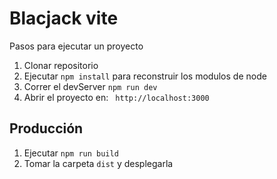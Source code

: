 # Blacjack vite

Pasos para ejecutar un proyecto

1. Clonar repositorio
2. Ejecutar ```npm install``` para reconstruir los modulos de node
3. Correr el devServer ```npm run dev```
4. Abrir el proyecto en: ``` http://localhost:3000```

## Producción

1. Ejecutar ```npm run build```
2. Tomar la carpeta ```dist``` y desplegarla